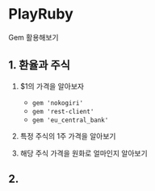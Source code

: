 # PlayRuby

Gem 활용해보기

## 1. 환율과 주식

1. $1의 가격을 알아보자
	- `gem 'nokogiri'`
	- `gem 'rest-client'`
	- `gem 'eu_central_bank'`

2. 특정 주식의 1주 가격을 알아보기 <MASDAQ >

3. 해당 주식 가격을 원화로 얼마인지 알아보기

## 2.